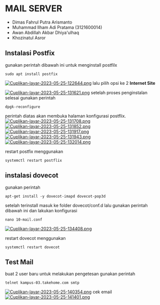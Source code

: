 # MAIL SERVER
- Dimas Fahrul Putra Arismanto 
- Muhammad Ilham Adi Pratama (3121600014)
- Awan Abdillah Akbar Dhiya'ulhaq
- Khozinatul Asror

## Instalasi Postfix
gunakan perintah dibawah ini untuk menginstall postfilx
```console
sudo apt install postfix
```
[![Cuplikan-layar-2023-05-25-122644.png](https://i.postimg.cc/Kzb90Rnk/Cuplikan-layar-2023-05-25-122644.png)](https://postimg.cc/FfPgRFCN)
lalu pilih opsi ke 2 **Internet Site** 

[![Cuplikan-layar-2023-05-25-131621.png](https://i.postimg.cc/8zSVrB5M/Cuplikan-layar-2023-05-25-131621.png)](https://postimg.cc/JGPFfXjz)
setelah proses penginstalan selesai gunakan perintah
```console
dpgk-reconfigure
```
perintah diatas akan membuka halaman konfigurasi postflix.
[![Cuplikan-layar-2023-05-25-131708.png](https://i.postimg.cc/hGxnJy8L/Cuplikan-layar-2023-05-25-131708.png)](https://postimg.cc/McWNNYFH)
[![Cuplikan-layar-2023-05-25-131852.png](https://i.postimg.cc/gj7tHdmn/Cuplikan-layar-2023-05-25-131852.png)](https://postimg.cc/Cnj4w3Zg)
[![Cuplikan-layar-2023-05-25-131917.png](https://i.postimg.cc/DzcCY17V/Cuplikan-layar-2023-05-25-131917.png)](https://postimg.cc/nsCYXjsT)
[![Cuplikan-layar-2023-05-25-131943.png](https://i.postimg.cc/9Q5JmLM5/Cuplikan-layar-2023-05-25-131943.png)](https://postimg.cc/D86q5dLB)
[![Cuplikan-layar-2023-05-25-132014.png](https://i.postimg.cc/PfCgNFtP/Cuplikan-layar-2023-05-25-132014.png)](https://postimg.cc/dDKHx6ZY)

restart postfix menggunakan 
```console
systemctl restart postflix  
```

## instalasi dovecot
gunakan perintah
```console
apt-get install -y dovecot-imapd dovecot-pop3d
```
setelah terinstall masuk ke folder dovecot/conf.d
lalu gunakan perintah dibawah ini dan lakukan konfigurasi
```console
nano 10-mail.conf
```
[![Cuplikan-layar-2023-05-25-134408.png](https://i.postimg.cc/d18DPR5B/Cuplikan-layar-2023-05-25-134408.png)](https://postimg.cc/BLnJ2F9L)

restart dovecot menggunakan
```console
systemctl restart dovecot  
```

## Test Mail
buat 2 user baru untuk melakukan pengetesan
gunakan perintah 
```console
telnet kampus-03.takehome.com smtp
```
[![Cuplikan-layar-2023-05-25-140354.png](https://i.postimg.cc/3RkKZXv1/Cuplikan-layar-2023-05-25-140354.png)](https://postimg.cc/fthnz05S)
cek email
[![Cuplikan-layar-2023-05-25-141401.png](https://i.postimg.cc/wMh3hXCP/Cuplikan-layar-2023-05-25-141401.png)](https://postimg.cc/q6vkr3MX)